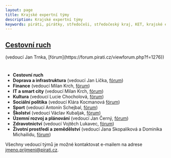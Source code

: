 ```yaml
---
layout: page
title: Krajské expertní týmy
description: Krajské expertní týmy
keywords: piráti, pirátky, středočeši, středočeský kraj, KET, krajské expertní týmy
---
```



<main>
<div class="grid grid-cols-1 md:grid-cols-2 lg:grid-cols-3 gap-8">
<article class="card card--hoveractive">
<div class="card__body p-4">
<h1 class="card-headline mb-2"><a href="https://forum.pirati.cz/viewforum.php?f=1276" target="_blank">Cestovní ruch</a></h1> 
<p class="card-body-text">(vedoucí Jan Trnka, [fórum](https://forum.pirati.cz/viewforum.php?f=1276))</p>
</div>
</article>

</div>
</main>
<h1 class="head-alt-md md:head-alt-lg max-w-5xl mb-8"></h1>
</section>
</div>



- **Cestovní ruch** 
- **Doprava a infrastruktura** (vedoucí Jan Lička, [fórum](https://forum.pirati.cz/viewforum.php?f=1277))
- **Finance** (vedoucí Milan Krch, [fórum](https://forum.pirati.cz/viewforum.php?f=1278))
- **IT a smart city** (vedoucí Milan Krch, [fórum](https://forum.pirati.cz/viewforum.php?f=1279))
- **Kultura** (vedoucí Lucie Chocholová, [fórum](https://forum.pirati.cz/viewforum.php?f=1281))
- **Sociální politika** (vedoucí Klára Kocmanová [fórum](https://forum.pirati.cz/viewforum.php?f=1283))
- **Sport** (vedoucí Antonín Schejbal, [fórum](https://forum.pirati.cz/viewforum.php?f=1284))
- **Školství** (vedoucí Václav Kubaljak, [fórum](https://forum.pirati.cz/viewforum.php?f=1285))
- **Územní rozvoj a plánování** (vedoucí Jan Černý, [fórum](https://forum.pirati.cz/viewforum.php?f=1286))
- **Zdravotnictví** (vedoucí Vojtěch Lukavec, [fórum](https://forum.pirati.cz/viewforum.php?f=1287))
- **Životní prostředí a zemědělství** (vedoucí Jana Skopalíková a Dominika Michailidu, [fórum](https://forum.pirati.cz/viewforum.php?f=1288))

Všechny vedoucí týmů je možné kontaktovat e-mailem na adrese jmeno.prijmeni@pirati.cz.
